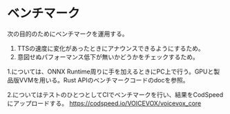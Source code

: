 # ベンチマーク

次の目的のためにベンチマークを運用する。

1. TTSの速度に変化があったときにアナウンスできるようにするため。
2. 意図せぬパフォーマンス低下が無いかどうかをチェックするため。

1.については、ONNX Runtime周りに手を加えるときにPC上で行う。GPUと製品版VVMを用いる。Rust APIのベンチマークコードのdocを参照。

2.についてはテストのひとつとしてCIでベンチマークを行い、結果をCodSpeedにアップロードする。
<https://codspeed.io/VOICEVOX/voicevox_core>
